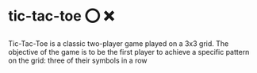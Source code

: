 # tic-tac-toe ⭕ ❌
Tic-Tac-Toe is a classic two-player game played on a 3x3 grid. The objective of the game is to be the first player to achieve a specific pattern on the grid: three of their symbols in a row 
